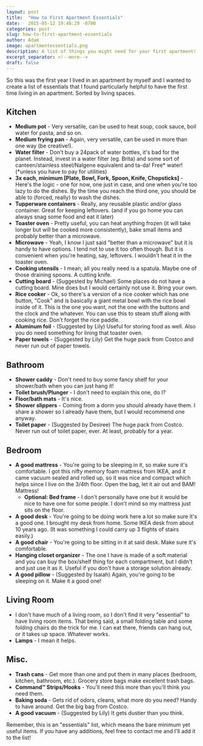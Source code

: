 ```yaml
---
layout: post
title:  "How to First Apartment Essentials"
date:   2015-05-12 19:48:29 -0700
categories: post
slug: how-to-first-apartment-essentials
author: Adam
image: apartmentessentials.png
description: A list of things you might need for your first apartment!
excerpt_separator: <!--more-->
draft: false
---
```

So this was the first year I lived in an apartment by myself and I wanted to create a list of essentials that I found particularly helpful to have the first time living in an apartment. Sorted by living spaces.

<!--more-->

## Kitchen

- **Medium pot** - Very versatile, can be used to heat soup, cook sauce, boil water for pasta, and so on.
- **Medium frying pan** - Again, very versatile, can be used in more than one way (be creative!).
- **Water filter** - Don't buy a 24pack of water bottles, it's bad for the planet. Instead, invest in a water filter (eg. Brita) and some sort of canteen/stainless steel/Nalgene equivalent and ta-da! Free* water! (*unless you have to pay for utilities)
- **3x each, minimum [Plate, Bowl, Fork, Spoon, Knife, Chopsticks]** - Here's the logic - one for now, one just in case, and one when you're too lazy to do the dishes. By the time you reach the third one, you should be able to (forced, really) to wash the dishes.
- **Tupperware containers** - Really, any reusable plastic and/or glass container. Great for keeping leftovers. (and if you go home you can always snag some food and eat it later)
- **Toaster oven** - Pretty useful, you can heat anything frozen (it will take longer but will be cooked more consistently), bake small items and probably better than a microwave.
- **Microwave** - Yeah, I know I just said "better than a microwave" but it is handy to have options. I tend not to use it too often though. But it is convenient when you're heating, say, leftovers. I wouldn't heat it in the toaster oven.
- **Cooking utensils** - I mean, all you really need is a spatula. Maybe one of those draining spoons. A cutting knife.
- **Cutting board** - (Suggested by Michael) Some places do not have a cutting board. Mine does but I would certainly not use it. Bring your own.
- **Rice cooker** - Ok, so there's a version of a rice cooker which has one button, "Cook" and is basically a giant metal bowl with the rice bowl inside of it. This is the one you want, not the one with the buttons and the clock and the whatever. You can use this to steam stuff along with cooking rice. Don't forget the rice paddle.
- **Aluminum foil** - (Suggested by Lily) Useful for storing food as well. Also you do need something for lining that toaster oven.
- **Paper towels** - (Suggested by Lily) Get the huge pack from Costco and never run out of paper towels.

## Bathroom

- **Shower caddy** - Don't need to buy some fancy shelf for your shower/bath when you can just hang it!
- **Toilet brush/Plunger** - I don't need to explain this one, do I?
- **Floor/bath mats** - It's nice.
- **Shower slippers** - Coming from a dorm you should already have them. I share a shower so I already have them, but I would recommend one anyway.
- **Toilet paper** - (Suggested by Desiree) The huge pack from Costco. Never run out of toilet paper, ever. At least, probably for a year.

## Bedroom

- **A good mattress** - You're going to be sleeping in it, so make sure it's comfortable. I got this nifty memory foam mattress from IKEA, and it came vacuum sealed and rolled up, so it was nice and compact which helps since I live on the 3/4th floor. Open the bag, let it air out and BAM! Mattress!
     - **Optional: Bed frame** - I don't personally have one but it would be nice to have one for some people. I don't mind so my mattress just sits on the floor.
- **A good desk** - You're going to be doing work here a lot so make sure it's a good one. I brought my desk from home. Some IKEA desk from about 10 years ago. (It was something I could carry up 3 flights of stairs easily.)
- **A good chair** - You're going to be sitting in it at said desk. Make sure it's comfortable.
- **Hanging closet organizer** - The one I have is made of a soft material and you can buy the box/shelf thing for each compartment, but I didn't and just use it as it. Useful if you don't have a storage solution already.
- **A good pillow** - (Suggested by Isaiah) Again, you're going to be sleeping on it. Make it a good one!

## Living Room

- I don't have much of a living room, so I don't find it very "essential" to have living room items. That being said, a small folding table and some folding chairs do the trick for me. I can eat there, friends can hang out, or it takes up space. Whatever works.
- **Lamps** - I mean it helps.

## Misc.

- **Trash cans** - Get more than one and put them in many places (bedroom, kitchen, bathroom, etc.). Grocery store bags make excellent trash bags.
- **Command&trade; Strips/Hooks** - You'll need this more than you'll think you need them.
- **Baking soda** - Gets rid of odors, cleans, what more do you need? Handy to have around. Get the big bag from Costco.
- **A good vacuum** - (Suggested by Lily) It gets dustier than you think.


Remember, this is an "essentials" list, which means the bare minimum yet useful items. If you have any additions, feel free to contact me and I'll add it to the list!